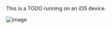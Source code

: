 This is a TODO running on an iOS device.

![image](https://github.com/qqqqqqqqqqh/Stopwatch/blob/master/Simulator%20Screen%20Recording%20-%20iPhone%2016%20Pro%20-%202025-04-29%20at%2020.11.57.gif)
